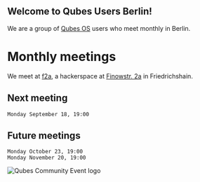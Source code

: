 ## Welcome to Qubes Users Berlin!

We are a group of [Qubes OS](https://www.qubes-os.org) users who meet monthly in Berlin. 

# Monthly meetings

We meet at [f2a](https://twitter.com/f2a_space), a hackerspace at [Finowstr. 2a](https://www.openstreetmap.org/node/4476779422) in Friedrichshain.

## Next meeting

```
Monday September 18, 19:00
```

## Future meetings

```
Monday October 23, 19:00
Monday November 20, 19:00
```

![Qubes Community Event logo](https://github.com/QubesOS/qubes-attachment/blob/master/icons/qubes-community-event/qubes-community-event.svg)
